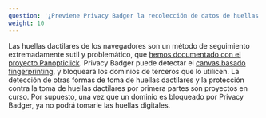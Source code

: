 ```yaml
---
question: '¿Previene Privacy Badger la recolección de datos de huellas dactilares?'
weight: 10
---
```


Las huellas dactilares de los navegadores son un método de seguimiento extremadamente sutil y problemático, que [hemos documentado con el proyecto Panopticlick](https://panopticlick.eff.org/). Privacy Badger puede detectar el [canvas basado fingerprinting](https://www.propublica.org/article/meet-the-online-tracking-device-that-is-virtually-impossible-to-block), y bloqueará los dominios de terceros que lo utilicen. La detección de otras formas de toma de huellas dactilares y la protección contra la toma de huellas dactilares por primera partes son proyectos en curso. Por supuesto, una vez que un dominio es bloqueado por Privacy Badger, ya no podrá tomarle las huellas digitales.
